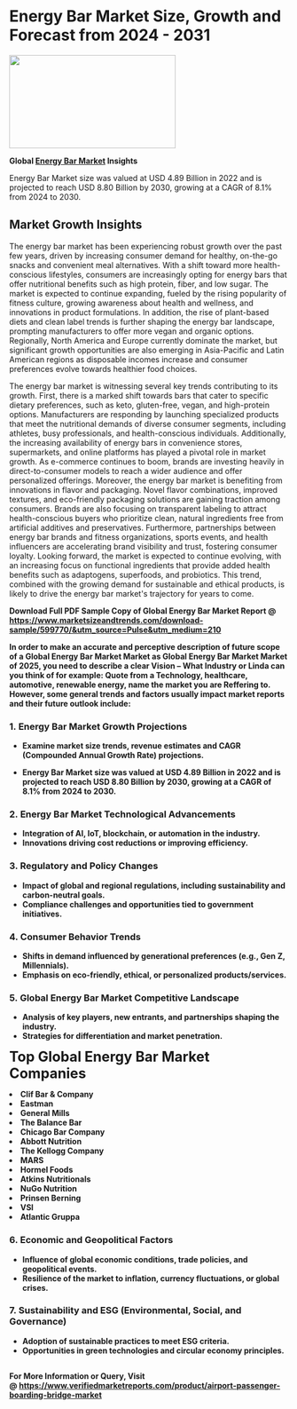 <H1>Energy Bar Market Size, Growth and Forecast from 2024 - 2031</H1><img class="aligncenter size-medium wp-image-584254" src="https://thirdeyenews.in/wp-content/uploads/2024/09/Global-Market-Research-300x168.jpeg" alt="" width="300" height="168" /><p><strong>Global&nbsp;<a href="https://www.marketsizeandtrends.com/download-sample/599770/&amp;utm_source=Pulse&amp;utm_medium=210">Energy Bar Market</a> Insights</strong></p><p>Energy Bar Market size was valued at USD 4.89 Billion in 2022 and is projected to reach USD 8.80 Billion by 2030, growing at a CAGR of 8.1% from 2024 to 2030.</p><p><h2>Market Growth Insights</h2> <p>The energy bar market has been experiencing robust growth over the past few years, driven by increasing consumer demand for healthy, on-the-go snacks and convenient meal alternatives. With a shift toward more health-conscious lifestyles, consumers are increasingly opting for energy bars that offer nutritional benefits such as high protein, fiber, and low sugar. The market is expected to continue expanding, fueled by the rising popularity of fitness culture, growing awareness about health and wellness, and innovations in product formulations. In addition, the rise of plant-based diets and clean label trends is further shaping the energy bar landscape, prompting manufacturers to offer more vegan and organic options. Regionally, North America and Europe currently dominate the market, but significant growth opportunities are also emerging in Asia-Pacific and Latin American regions as disposable incomes increase and consumer preferences evolve towards healthier food choices.</p> <p><strong></strong></p> <p>The energy bar market is witnessing several key trends contributing to its growth. First, there is a marked shift towards bars that cater to specific dietary preferences, such as keto, gluten-free, vegan, and high-protein options. Manufacturers are responding by launching specialized products that meet the nutritional demands of diverse consumer segments, including athletes, busy professionals, and health-conscious individuals. Additionally, the increasing availability of energy bars in convenience stores, supermarkets, and online platforms has played a pivotal role in market growth. As e-commerce continues to boom, brands are investing heavily in direct-to-consumer models to reach a wider audience and offer personalized offerings. Moreover, the energy bar market is benefiting from innovations in flavor and packaging. Novel flavor combinations, improved textures, and eco-friendly packaging solutions are gaining traction among consumers. Brands are also focusing on transparent labeling to attract health-conscious buyers who prioritize clean, natural ingredients free from artificial additives and preservatives. Furthermore, partnerships between energy bar brands and fitness organizations, sports events, and health influencers are accelerating brand visibility and trust, fostering consumer loyalty. Looking forward, the market is expected to continue evolving, with an increasing focus on functional ingredients that provide added health benefits such as adaptogens, superfoods, and probiotics. This trend, combined with the growing demand for sustainable and ethical products, is likely to drive the energy bar market's trajectory for years to come.</p> <p><strong></p><p><span class=""><strong>Download Full PDF Sample Copy of Global Energy Bar Market Report</strong> @ <a href="https://www.marketsizeandtrends.com/download-sample/599770/&amp;utm_source=Pulse&amp;utm_medium=210" target="_blank">https://www.marketsizeandtrends.com/download-sample/599770/&amp;utm_source=Pulse&amp;utm_medium=210</a></span></p><p>In order to make an accurate and perceptive description of future scope of a Global&nbsp;Energy Bar Market Market as Global&nbsp;Energy Bar Market Market of 2025, you need to describe a clear Vision &ndash; What Industry or Linda can you think of for example: Quote from a Technology, healthcare, automotive, renewable energy, name the market you are Reffering to. However, some general trends and factors usually impact market reports and their future outlook include:</p><h3>1.&nbsp;<strong>Energy Bar Market Growth Projections</strong></h3><ul><li>Examine market size trends, revenue estimates and CAGR (Compounded Annual Growth Rate) projections.</li><li><p>Energy Bar Market size was valued at USD 4.89 Billion in 2022 and is projected to reach USD 8.80 Billion by 2030, growing at a CAGR of 8.1% from 2024 to 2030.</p></li></ul><h3>2.&nbsp;<strong>Energy Bar Market Technological Advancements</strong></h3><ul><li>Integration of AI, IoT, blockchain, or automation in the industry.</li><li>Innovations driving cost reductions or improving efficiency.</li></ul><h3>3.&nbsp;<strong>Regulatory and Policy Changes</strong></h3><ul><li>Impact of global and regional regulations, including sustainability and carbon-neutral goals.</li><li>Compliance challenges and opportunities tied to government initiatives.</li></ul><h3>4.&nbsp;<strong>Consumer Behavior Trends</strong></h3><ul><li>Shifts in demand influenced by generational preferences (e.g., Gen Z, Millennials).</li><li>Emphasis on eco-friendly, ethical, or personalized products/services.</li></ul><h3>5.&nbsp;<strong>Global Energy Bar Market Competitive Landscape</strong></h3><ul><li>Analysis of key players, new entrants, and partnerships shaping the industry.</li><li>Strategies for differentiation and market penetration.</li></ul><p data-pm-slice="1 1 []"><span style="color: inherit; font-family: inherit; font-size: 25px;">Top Global Energy Bar Market Companies</span></p><div class="" data-test-id=""><p><li>Clif Bar & Company</li><li> Eastman</li><li> General Mills</li><li> The Balance Bar</li><li> Chicago Bar Company</li><li> Abbott Nutrition</li><li> The Kellogg Company</li><li> MARS</li><li> Hormel Foods</li><li> Atkins Nutritionals</li><li> NuGo Nutrition</li><li> Prinsen Berning</li><li> VSI</li><li> Atlantic Gruppa</li></p></div><h3>6.&nbsp;<strong>Economic and Geopolitical Factors</strong></h3><ul><li>Influence of global economic conditions, trade policies, and geopolitical events.</li><li>Resilience of the market to inflation, currency fluctuations, or global crises.</li></ul><h3>7.&nbsp;<strong>Sustainability and ESG (Environmental, Social, and Governance)</strong></h3><ul><li>Adoption of sustainable practices to meet ESG criteria.</li><li>Opportunities in green technologies and circular economy principles.</li></ul><h2><strong style="font-size: 14px;">For More Information or Query, Visit @&nbsp;</strong><a style="background-color: #ffffff; font-size: 14px;" href="https://www.marketsizeandtrends.com/report/energy-bar-market/" target="_blank">https://www.verifiedmarketreports.com/product/airport-passenger-boarding-bridge-market</a></h2>
